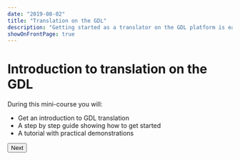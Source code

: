 ```yaml
---
date: "2019-08-02"
title: "Translation on the GDL"
description: "Getting started as a translator on the GDL platform is easy. It will only take a couple of minutes before you are on your way to translating your first book."
showOnFrontPage: true
---
```


<content>

# Introduction to translation on the GDL
During this mini-course you will:
* Get an introduction to GDL translation
* A step by step guide showing how to get started
* A tutorial with practical demonstrations


<button to="/translate/step2">Next</button>

</content>
